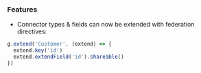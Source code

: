 ### Features

- Connector types & fields can now be extended with federation directives:

```typescript
g.extend('Customer', (extend) => {
  extend.key('id')
  extend.extendField('id').shareable()
})
```
